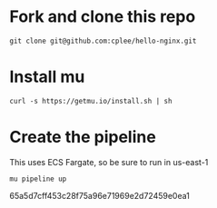 # Fork and clone this repo
```
git clone git@github.com:cplee/hello-nginx.git
```

# Install mu
```
curl -s https://getmu.io/install.sh | sh
```

# Create the pipeline
This uses ECS Fargate, so be sure to run in us-east-1
```
mu pipeline up
```
65a5d7cff453c28f75a96e71969e2d72459e0ea1
```

